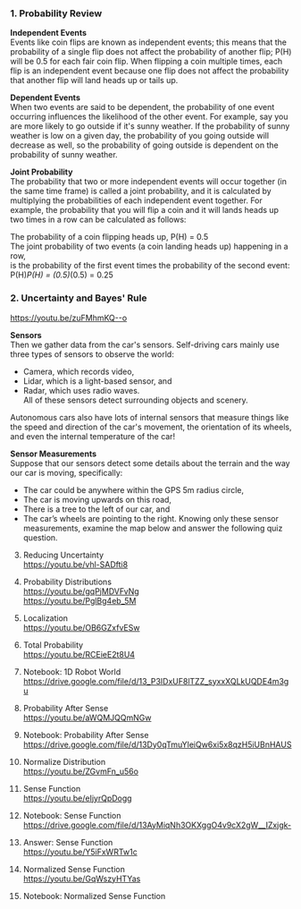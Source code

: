 ﻿
### 1. Probability Review   

**Independent Events**  
Events like coin flips are known as independent events; this means that the probability of a single flip does not affect the probability of another flip; P(H) will be 0.5 for each fair coin flip. When flipping a coin multiple times, each flip is an independent event because one flip does not affect the probability that another flip will land heads up or tails up.

**Dependent Events**  
When two events are said to be dependent, the probability of one event occurring influences the likelihood of the other event. For example, say you are more likely to go outside if it's sunny weather. If the probability of sunny weather is low on a given day, the probability of you going outside will decrease as well, so the probability of going outside is dependent on the probability of sunny weather.

**Joint Probability**  
The probability that two or more independent events will occur together (in the same time frame) is called a joint probability, and it is calculated by multiplying the probabilities of each independent event together. For example, the probability that you will flip a coin and it will lands heads up two times in a row can be calculated as follows:

The probability of a coin flipping heads up, P(H) = 0.5   
The joint probability of two events (a coin landing heads up) happening in a row,    
is the probability of the first event times the probability of the second event:    
P(H)*P(H) = (0.5)*(0.5) = 0.25  

### 2. Uncertainty and Bayes' Rule   
https://youtu.be/zuFMhmKQ--o    

**Sensors**   
Then we gather data from the car's sensors. Self-driving cars mainly use three types of sensors to observe the world:   
* Camera, which records video,  
* Lidar, which is a light-based sensor, and  
* Radar, which uses radio waves.  
All of these sensors detect surrounding objects and scenery.  

Autonomous cars also have lots of internal sensors that measure things like the speed and direction of the car's movement, the orientation of its wheels, and even the internal temperature of the car!

**Sensor Measurements**    
Suppose that our sensors detect some details about the terrain and the way our car is moving, specifically:   
* The car could be anywhere within the GPS 5m radius circle,
* The car is moving upwards on this road,
* There is a tree to the left of our car, and
* The car’s wheels are pointing to the right.
Knowing only these sensor measurements, examine the map below and answer the following quiz question.   

3. Reducing Uncertainty  
https://youtu.be/vhl-SADfti8   

4. Probability Distributions   
https://youtu.be/gqPjMDVFvNg    
https://youtu.be/PglBg4eb_5M    

5. Localization   
https://youtu.be/OB6GZxfvESw   

6. Total Probability   
https://youtu.be/RCEieE2t8U4   

7. Notebook: 1D Robot World   
https://drive.google.com/file/d/13_P3IDxUF8lTZZ_syxxXQLkUQDE4m3gu

8. Probability After Sense   
https://youtu.be/aWQMJQQmNGw   

9. Notebook: Probability After Sense   
https://drive.google.com/file/d/13Dy0qTmuYleiQw6xi5x8qzH5iUBnHAUS    

10. Normalize Distribution   
https://youtu.be/ZGvmFn_u56o   

11. Sense Function   
https://youtu.be/eIjyrQpDogg   

12. Notebook: Sense Function   
https://drive.google.com/file/d/13AyMiqNh3OKXggO4v9cX2gW__IZxjgk-   

13. Answer: Sense Function   
https://youtu.be/Y5iFxWRTw1c   

14. Normalized Sense Function   
https://youtu.be/GqWszyHTYas   

15. Notebook: Normalized Sense Function 
















